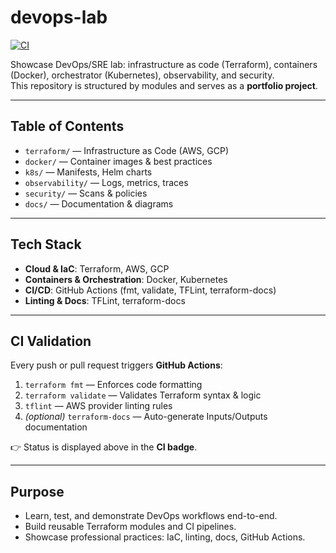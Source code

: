 # devops-lab

[![CI](https://github.com/griolte/devops-lab/actions/workflows/ci.yml/badge.svg)](https://github.com/griolte/devops-lab/actions/workflows/ci.yml)

Showcase DevOps/SRE lab: infrastructure as code (Terraform), containers (Docker), orchestrator (Kubernetes), observability, and security.  
This repository is structured by modules and serves as a **portfolio project**.

---

## Table of Contents

- `terraform/` — Infrastructure as Code (AWS, GCP)  
- `docker/` — Container images & best practices  
- `k8s/` — Manifests, Helm charts  
- `observability/` — Logs, metrics, traces  
- `security/` — Scans & policies  
- `docs/` — Documentation & diagrams  

---

## Tech Stack

- **Cloud & IaC**: Terraform, AWS, GCP  
- **Containers & Orchestration**: Docker, Kubernetes  
- **CI/CD**: GitHub Actions (fmt, validate, TFLint, terraform-docs)  
- **Linting & Docs**: TFLint, terraform-docs  

---

## CI Validation

Every push or pull request triggers **GitHub Actions**:
1. `terraform fmt` — Enforces code formatting  
2. `terraform validate` — Validates Terraform syntax & logic  
3. `tflint` — AWS provider linting rules  
4. *(optional)* `terraform-docs` — Auto-generate Inputs/Outputs documentation  

👉 Status is displayed above in the **CI badge**.

---

## Purpose

- Learn, test, and demonstrate DevOps workflows end-to-end.  
- Build reusable Terraform modules and CI pipelines.  
- Showcase professional practices: IaC, linting, docs, GitHub Actions.  
